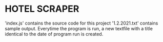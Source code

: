 # HOTEL SCRAPER

'index.js' contains the source code for this project
'1.2.2021.txt' contains sample output. Everytime the program is run, a new textfile with a title identical to the date of program run is created.
